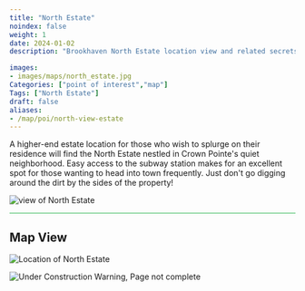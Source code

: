 ```yaml
---
title: "North Estate"
noindex: false
weight: 1
date: 2024-01-02
description: "Brookhaven North Estate location view and related secrets"

images:
- images/maps/north_estate.jpg
Categories: ["point of interest","map"]
Tags: ["North Estate"]
draft: false
aliases:
- /map/poi/north-view-estate
--- 
```


A higher-end estate location for those who wish to splurge on their residence will find the North Estate nestled in Crown Pointe's quiet neighborhood. Easy access to the subway station makes for an excellent spot for those wanting to head into town frequently. Just don't go digging around the dirt by the sides of the property!

![view of North Estate](/images/maps/north_estate.jpg)


<hr style="background-color: #28b44c" size=8>

## Map View

![Location of North Estate](/images/maps/north-estate.png)

![Under Construction Warning, Page not complete](/images/under_construction.png)


<!-- <hr style="background-color: #28b44c" size=8>

### Related CaseBook Items

- [URL](/)

<hr style="background-color: #28b44c" size=8>

### Related Quests

- [URL](/) -->